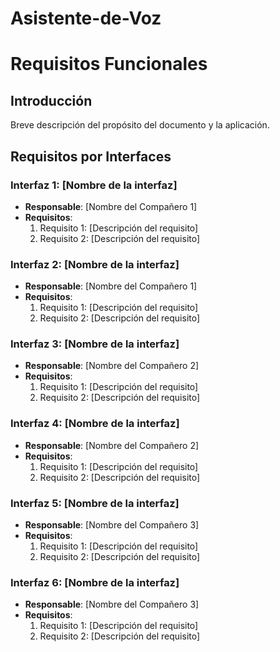 # Asistente-de-Voz 

# Requisitos Funcionales

## Introducción
Breve descripción del propósito del documento y la aplicación.

## Requisitos por Interfaces

### Interfaz 1: [Nombre de la interfaz]
- **Responsable**: [Nombre del Compañero 1]
- **Requisitos**:
  1. Requisito 1: [Descripción del requisito]
  2. Requisito 2: [Descripción del requisito]

### Interfaz 2: [Nombre de la interfaz]
- **Responsable**: [Nombre del Compañero 1]
- **Requisitos**:
  1. Requisito 1: [Descripción del requisito]
  2. Requisito 2: [Descripción del requisito]

### Interfaz 3: [Nombre de la interfaz]
- **Responsable**: [Nombre del Compañero 2]
- **Requisitos**:
  1. Requisito 1: [Descripción del requisito]
  2. Requisito 2: [Descripción del requisito]

### Interfaz 4: [Nombre de la interfaz]
- **Responsable**: [Nombre del Compañero 2]
- **Requisitos**:
  1. Requisito 1: [Descripción del requisito]
  2. Requisito 2: [Descripción del requisito]

### Interfaz 5: [Nombre de la interfaz]
- **Responsable**: [Nombre del Compañero 3]
- **Requisitos**:
  1. Requisito 1: [Descripción del requisito]
  2. Requisito 2: [Descripción del requisito]

### Interfaz 6: [Nombre de la interfaz]
- **Responsable**: [Nombre del Compañero 3]
- **Requisitos**:
  1. Requisito 1: [Descripción del requisito]
  2. Requisito 2: [Descripción del requisito]
